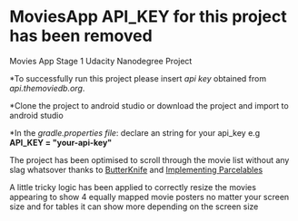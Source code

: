 # MoviesApp API_KEY for this project has been removed
Movies App Stage 1 Udacity Nanodegree Project

*To successfully run this project please insert *api key* obtained from *api.themoviedb.org*.

*Clone the project to android studio or download the project and import to android studio

*In the *gradle.properties file*: declare an string for your api_key e.g **API_KEY = "your-api-key"**

The project has been optimised to scroll through the movie list without any slag whatsover thanks to [ButterKnife](https://guides.codepath.com/android/Reducing-View-Boilerplate-with-Butterknife ) and [Implementing Parcelables](http://www.techdepo.com.ng/2017/04/popular-movie-app-stage1-udacity.html) 

A little tricky logic has been applied to correctly resize the movies appearing to show 4 equally mapped movie posters no matter your screen size and for tables it can show more depending on the screen size

